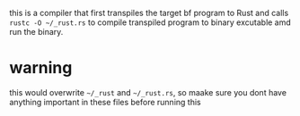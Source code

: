 this is a compiler that first transpiles the target bf program to Rust and calls `rustc -O ~/_rust.rs` to compile transpiled program to binary excutable amd run the binary.

# warning

this would overwrite `~/_rust` and `~/_rust.rs`, so maake sure you dont have anything important in these files before running this
